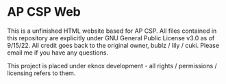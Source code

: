 # AP CSP Web 

This is a unfinished HTML website based for AP CSP. All files contained in this repository are explicitly under GNU General Public License v3.0 as of 9/15/22. All credit goes back to the original owner, bublz / lily / cuki. Please email me if you have any questions.

This project is placed under eknox development - all rights / permissions / licensing refers to them.
